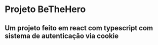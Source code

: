 # Projeto BeTheHero

## Um projeto feito em react com typescript com sistema de autenticação via cookie  